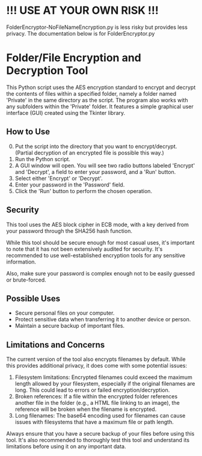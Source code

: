 # !!! USE AT YOUR OWN RISK !!!

FolderEncryptor-NoFileNameEncryption.py is less risky but provides less privacy. The documentation below is for FolderEncryptor.py

# Folder/File Encryption and Decryption Tool

This Python script uses the AES encryption standard to encrypt and decrypt the contents of files within a specified folder, namely a folder named 'Private' in the same directory as the script. The program also works with any subfolders within the 'Private' folder. It features a simple graphical user interface (GUI) created using the Tkinter library. 

## How to Use

0. Put the script into the directory that you want to encrypt/decrypt. (Partial decryption of an encrypted file is possible this way.)
1. Run the Python script.
2. A GUI window will open. You will see two radio buttons labeled 'Encrypt' and 'Decrypt', a field to enter your password, and a 'Run' button.
3. Select either 'Encrypt' or 'Decrypt'.
4. Enter your password in the 'Password' field.
5. Click the 'Run' button to perform the chosen operation.

## Security

This tool uses the AES block cipher in ECB mode, with a key derived from your password through the SHA256 hash function.

While this tool should be secure enough for most casual uses, it's important to note that it has not been extensively audited for security. It's recommended to use well-established encryption tools for any sensitive information.

Also, make sure your password is complex enough not to be easily guessed or brute-forced.

## Possible Uses

- Secure personal files on your computer.
- Protect sensitive data when transferring it to another device or person.
- Maintain a secure backup of important files.

## Limitations and Concerns

The current version of the tool also encrypts filenames by default. While this provides additional privacy, it does come with some potential issues:

1. Filesystem limitations: Encrypted filenames could exceed the maximum length allowed by your filesystem, especially if the original filenames are long. This could lead to errors or failed encryption/decryption.
2. Broken references: If a file within the encrypted folder references another file in the folder (e.g., a HTML file linking to an image), the reference will be broken when the filename is encrypted.
3. Long filenames: The base64 encoding used for filenames can cause issues with filesystems that have a maximum file or path length.

Always ensure that you have a secure backup of your files before using this tool. It's also recommended to thoroughly test this tool and understand its limitations before using it on any important data.
